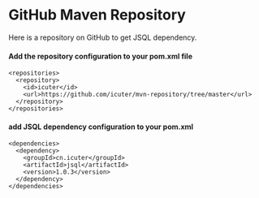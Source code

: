 GitHub Maven Repository
====

Here is a repository on GitHub to get JSQL dependency.

#### Add the repository configuration to your pom.xml file
```text
<repositories>
  <repository>
    <id>icuter</id>
    <url>https://github.com/icuter/mvn-repository/tree/master</url>
  </repository>
</repositories>
```

#### add JSQL dependency configuration to your pom.xml
```text
<dependencies>
  <dependency>
    <groupId>cn.icuter</groupId>
    <artifactId>jsql</artifactId>
    <version>1.0.3</version>
  </dependency>
</dependencies>
```
